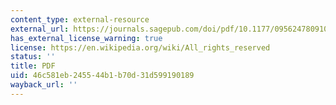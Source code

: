 ```yaml
---
content_type: external-resource
external_url: https://journals.sagepub.com/doi/pdf/10.1177/0956247809103021
has_external_license_warning: true
license: https://en.wikipedia.org/wiki/All_rights_reserved
status: ''
title: PDF
uid: 46c581eb-2455-44b1-b70d-31d599190189
wayback_url: ''
---
```

